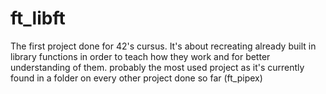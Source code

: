 # ft_libft

The first project done for 42's cursus. It's about recreating already built in library functions in order to teach how they work and for better understanding of them. 
probably the most used project as it's currently found in a folder on every other project done so far (ft_pipex)
